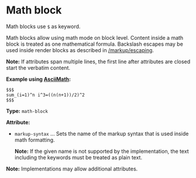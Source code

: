 # Math block

Math blocks use `$` as keyword.

Math blocks allow using math mode on block level. Content inside a math block is treated as one mathematical formula.
Backslash escapes may be used inside render blocks as described in [/markup/escaping](/markup/escaping).

**Note:** If attributes span multiple lines, the first line after attributes are closed start the verbatim content.

**Example using [AsciiMath](http://asciimath.org/):**

```
$$$
sum_(i=1)^n i^3=((n(n+1))/2)^2
$$$
```

**Type:** `math-block`

**Attribute:**

- `markup-syntax` ... Sets the name of the markup syntax that is used inside math formatting.

  **Note:** If the given name is not supported by the implementation, the text including the keywords must be treated as plain text.

**Note:** Implementations may allow additional attributes.

